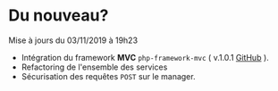 Du nouveau?
===========

Mise à jours du 03/11/2019 à 19h23

*   Intégration du framework **MVC** `php-framework-mvc` ( v.1.0.1 [GitHub](https://github.com/SimonRTC/php-framework-mvc) ).
*   Refactoring de l'ensemble des services
*   Sécurisation des requêtes `POST` sur le manager.
